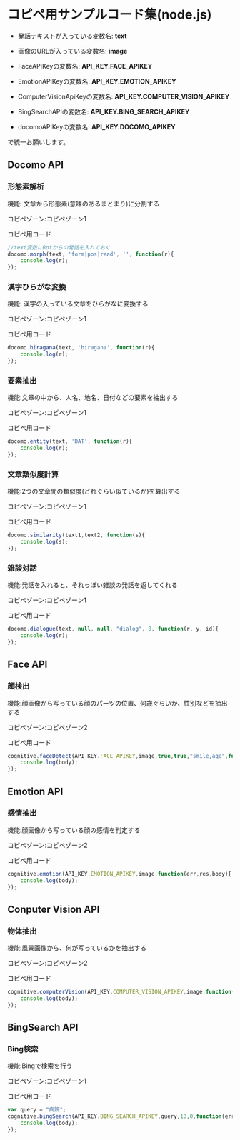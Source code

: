 # コピペ用サンプルコード集(node.js)

- 発話テキストが入っている変数名: **text**
- 画像のURLが入っている変数名: **image**

- FaceAPIKeyの変数名: **API_KEY.FACE_APIKEY**
- EmotionAPIKeyの変数名: **API_KEY.EMOTION_APIKEY**
- ComputerVisionApiKeyの変数名: **API_KEY.COMPUTER_VISION_APIKEY**
- BingSearchAPIの変数名: **API_KEY.BING_SEARCH_APIKEY**
- docomoAPIKeyの変数名: **API_KEY.DOCOMO_APIKEY**

で統一お願いします。

## Docomo API

### 形態素解析

機能: 文章から形態素(意味のあるまとまり)に分割する

コピペゾーン:コピペゾーン1

コピペ用コード

```js
//text変数にBotからの発話を入れておく
docomo.morph(text, 'form|pos|read', '', function(r){
    console.log(r);
});
```

### 漢字ひらがな変換

機能: 漢字の入っている文章をひらがなに変換する

コピペゾーン:コピペゾーン1

コピペ用コード

```js
docomo.hiragana(text, 'hiragana', function(r){
    console.log(r);
});
```

### 要素抽出

機能:文章の中から、人名、地名、日付などの要素を抽出する

コピペゾーン:コピペゾーン1

コピペ用コード

```js
docomo.entity(text, 'DAT', function(r){
    console.log(r);
});

```

### 文章類似度計算

機能:2つの文章間の類似度(どれぐらい似ているか)を算出する

コピペゾーン:コピペゾーン1

コピペ用コード

```js
docomo.similarity(text1,text2, function(s){
    console.log(s);
});

```

### 雑談対話

機能:発話を入れると、それっぽい雑談の発話を返してくれる

コピペゾーン:コピペゾーン1

コピペ用コード

```js
docomo.dialogue(text, null, null, "dialog", 0, function(r, y, id){
    console.log(r);
});
```


## Face API

### 顔検出

機能:顔画像から写っている顔のパーツの位置、何歳ぐらいか、性別などを抽出する

コピペゾーン:コピペゾーン2


コピペ用コード

```js
cognitive.faceDetect(API_KEY.FACE_APIKEY,image,true,true,"smile,age",function(err,res,body){
    console.log(body);
});
```


## Emotion API

### 感情抽出

機能:顔画像から写っている顔の感情を判定する

コピペゾーン:コピペゾーン2

コピペ用コード

```js
cognitive.emotion(API_KEY.EMOTION_APIKEY,image,function(err,res,body){
    console.log(body);
});
```


## Conputer Vision API

### 物体抽出

機能:風景画像から、何が写っているかを抽出する

コピペゾーン:コピペゾーン2

コピペ用コード

```js
cognitive.computerVision(API_KEY.COMPUTER_VISION_APIKEY,image,function(err,res,body){
    console.log(body);
});

```

## BingSearch API

### Bing検索

機能:Bingで検索を行う

コピペゾーン:コピペゾーン1

コピペ用コード

```js
var query = "病院";
cognitive.bingSearch(API_KEY.BING_SEARCH_APIKEY,query,10,0,function(err,res,body){
    console.log(body);
});

```